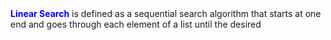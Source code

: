 <div class="alert alert-block alert-info">
<b style="color:blue">Linear Search</b> is defined as a sequential search algorithm that starts at one end and goes through each element of a list until the desired
</div>
